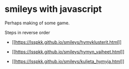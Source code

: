 # smileys with javascript

Perhaps making of some game.

Steps in reverse order

- [[https://lsspkk.github.io/smileys/hymyklusterit.html]]



- [[https://lsspkk.github.io/smileys/hymyn_vaiheet.html]]



- [[https://lsspkk.github.io/smileys/kuljeta_hymyja.html]]


